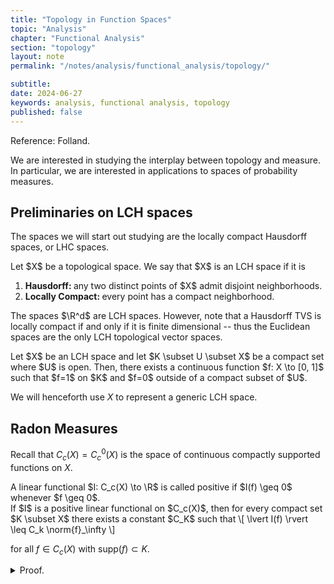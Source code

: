 ```yaml
---
title: "Topology in Function Spaces"
topic: "Analysis"
chapter: "Functional Analysis"
section: "topology"
layout: note
permalink: "/notes/analysis/functional_analysis/topology/"

subtitle: 
date: 2024-06-27
keywords: analysis, functional analysis, topology
published: false
---
```


Reference: Folland. 


We are interested in studying the interplay between topology and measure. In particular, we are interested in applications to spaces of probability measures.


## Preliminaries on LCH spaces

The spaces we will start out studying are the locally compact Hausdorff spaces, or LHC spaces.

<div class='definition' name='LCH Space'>
Let $X$ be a topological space. We say that $X$ is an LCH space if it is

<ol>
<li> <strong> Hausdorff: </strong> any two distinct points of $X$ admit disjoint neighborhoods. </li>
<li> <strong> Locally Compact: </strong> every point has a compact neighborhood. </li>
</ol>
</div>

The spaces $\R^d$ are LCH spaces. However, note that a Hausdorff TVS is locally compact if and only if it is finite dimensional -- thus the Euclidean spaces are the only LCH topological vector spaces. 

<div class='lemma' name="Uryshon's Lemma">
Let $X$ be an LCH space and let $K \subset U \subset X$ be a compact set where $U$ is open. Then, there exists a continuous function $f: X \to [0, 1]$ such that $f=1$ on $K$ and $f=0$ outside of a compact subset of $U$. 
</div>

We will henceforth use $X$ to represent a generic LCH space.

## Radon Measures

Recall that $C_c(X) = C_c^0(X)$ is the space of continuous compactly supported functions on $X$.

<div class='definition' name='Positive Functionals'>
A linear functional $I: C_c(X) \to \R$ is called positive if $I(f) \geq 0$ whenever $f \geq 0$.
</div>

<div class='proposition' name='Continuity of Positive Functionals'>
If $I$ is a positive linear functional on $C_c(X)$, then for every compact set $K \subset X$ there exists a constant $C_K$ such that
\[
\lvert I(f) \rvert \leq C_k \norm{f}_\infty
\]

for all $f \in C_c(X)$ with $\text{supp}(f) \subset K$. 

</div>
<details class="proof">
<summary> Proof. </summary>
Let $K \subset X$ be compact. By Urhsyon's Lemma, there exists $\phi \in C_c(X)$ such that $0 \leq \phi(x) \leq 1$ and $\phi(x) = 1$ on $K$. Thus, $|f(x)| \leq \norm{f}_\infty \phi(x)$, and note $\norm{f}_\infty \phi \in C_c(X)$. In particular, we have
\[
- \norm{f}_\infty \phi(x) \leq f(x) \leq \norm{f}_\infty \phi(x)
\]

and upon applying the positive functional $I$ we obtain
\[
\lvert I(f) \rvert \leq \norm{f}_{\infty} I(\phi).
\]

</details>


